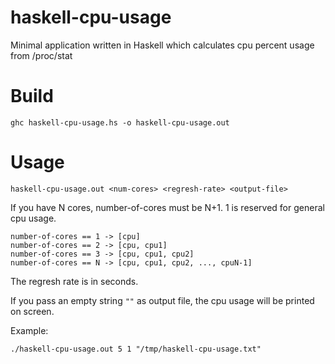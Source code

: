 haskell-cpu-usage
=================

Minimal application written in Haskell which calculates cpu percent usage from /proc/stat


Build
=====

	ghc haskell-cpu-usage.hs -o haskell-cpu-usage.out


Usage
=====

	haskell-cpu-usage.out <num-cores> <regresh-rate> <output-file>

If you have N cores, number-of-cores must be N+1. 1 is reserved for general cpu usage.

	number-of-cores == 1 -> [cpu]
	number-of-cores == 2 -> [cpu, cpu1]
	number-of-cores == 3 -> [cpu, cpu1, cpu2]
	number-of-cores == N -> [cpu, cpu1, cpu2, ..., cpuN-1]

The regresh rate is in seconds.

If you pass an empty string `""` as output file, the cpu usage will be printed on screen.


Example:

	./haskell-cpu-usage.out 5 1 "/tmp/haskell-cpu-usage.txt"
